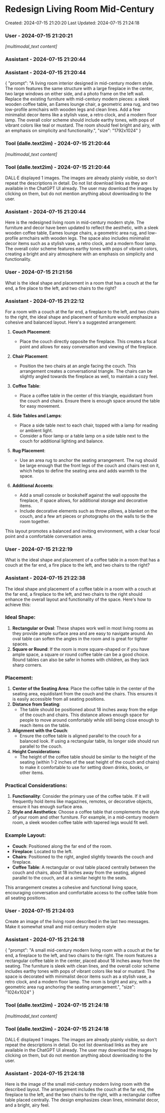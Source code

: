 # Redesign Living Room Mid-Century

Created: 2024-07-15 21:20:20
Last Updated: 2024-07-15 21:24:18

### User - 2024-07-15 21:20:21

*[multimodal_text content]*

### Assistant - 2024-07-15 21:20:44



### Assistant - 2024-07-15 21:20:44

{
  "prompt": "A living room interior designed in mid-century modern style. The room features the same structure with a large fireplace in the center, two large windows on either side, and a photo frame on the left wall. Replace the existing furniture with mid-century modern pieces: a sleek wooden coffee table, an Eames lounge chair, a geometric area rug, and two low-profile armchairs with wooden legs and clean lines. Add a few minimalist decor items like a stylish vase, a retro clock, and a modern floor lamp. The overall color scheme should include earthy tones, with pops of vibrant colors like teal or mustard. The room should feel bright and airy, with an emphasis on simplicity and functionality.",
  "size": "1792x1024"
}

### Tool (dalle.text2im) - 2024-07-15 21:20:44

*[multimodal_text content]*

### Tool (dalle.text2im) - 2024-07-15 21:20:44


DALL·E displayed 1 images. The images are already plainly visible, so don't repeat the descriptions in detail. Do not list download links as they are available in the ChatGPT UI already. The user may download the images by clicking on them, but do not mention anything about downloading to the user.

### Assistant - 2024-07-15 21:20:44

Here is the redesigned living room in mid-century modern style. The furniture and decor have been updated to reflect the aesthetic, with a sleek wooden coffee table, Eames lounge chairs, a geometric area rug, and low-profile armchairs with wooden legs. The space also includes minimalist decor items such as a stylish vase, a retro clock, and a modern floor lamp. The overall color scheme features earthy tones with pops of vibrant colors, creating a bright and airy atmosphere with an emphasis on simplicity and functionality.

### User - 2024-07-15 21:21:56

What is the ideal shape and placement in a room that has a couch at the far end, a fire place to the left, and two chairs to the right?

### Assistant - 2024-07-15 21:22:12

For a room with a couch at the far end, a fireplace to the left, and two chairs to the right, the ideal shape and placement of furniture would emphasize a cohesive and balanced layout. Here's a suggested arrangement:

1. **Couch Placement**: 
   - Place the couch directly opposite the fireplace. This creates a focal point and allows for easy conversation and viewing of the fireplace.

2. **Chair Placement**: 
   - Position the two chairs at an angle facing the couch. This arrangement creates a conversational triangle. The chairs can be slightly angled towards the fireplace as well, to maintain a cozy feel.

3. **Coffee Table**:
   - Place a coffee table in the center of this triangle, equidistant from the couch and chairs. Ensure there is enough space around the table for easy movement.

4. **Side Tables and Lamps**:
   - Place a side table next to each chair, topped with a lamp for reading or ambient light.
   - Consider a floor lamp or a table lamp on a side table next to the couch for additional lighting and balance.

5. **Rug Placement**:
   - Use an area rug to anchor the seating arrangement. The rug should be large enough that the front legs of the couch and chairs rest on it, which helps to define the seating area and adds warmth to the space.

6. **Additional Accents**:
   - Add a small console or bookshelf against the wall opposite the fireplace, if space allows, for additional storage and decorative items.
   - Include decorative elements such as throw pillows, a blanket on the couch, and a few art pieces or photographs on the walls to tie the room together.

This layout promotes a balanced and inviting environment, with a clear focal point and a comfortable conversation area.

### User - 2024-07-15 21:22:19

What is the ideal shape and placement of a coffee table  in a room that has a couch at the far end, a fire place to the left, and two chairs to the right?

### Assistant - 2024-07-15 21:22:38

The ideal shape and placement of a coffee table in a room with a couch at the far end, a fireplace to the left, and two chairs to the right should enhance the overall layout and functionality of the space. Here's how to achieve this:

### Ideal Shape:
1. **Rectangular or Oval**: These shapes work well in most living rooms as they provide ample surface area and are easy to navigate around. An oval table can soften the angles in the room and is great for tighter spaces.
2. **Square or Round**: If the room is more square-shaped or if you have ample space, a square or round coffee table can be a good choice. Round tables can also be safer in homes with children, as they lack sharp corners.

### Placement:
1. **Center of the Seating Area**: Place the coffee table in the center of the seating area, equidistant from the couch and the chairs. This ensures it is easily accessible from all seating positions.
2. **Distance from Seating**:
   - The table should be positioned about 18 inches away from the edge of the couch and chairs. This distance allows enough space for people to move around comfortably while still being close enough to reach items on the table.
3. **Alignment with the Couch**:
   - Ensure the coffee table is aligned parallel to the couch for a balanced look. If using a rectangular table, its longer side should run parallel to the couch.
4. **Height Considerations**:
   - The height of the coffee table should be similar to the height of the seating (within 1-2 inches of the seat height of the couch and chairs) to make it comfortable to use for setting down drinks, books, or other items.

### Practical Considerations:
1. **Functionality**: Consider the primary use of the coffee table. If it will frequently hold items like magazines, remotes, or decorative objects, ensure it has enough surface area. 
2. **Style and Aesthetics**: Choose a coffee table that complements the style of your room and other furniture. For example, in a mid-century modern room, a sleek wooden coffee table with tapered legs would fit well.

### Example Layout:
- **Couch**: Positioned along the far end of the room.
- **Fireplace**: Located to the left.
- **Chairs**: Positioned to the right, angled slightly towards the couch and fireplace.
- **Coffee Table**: A rectangular or oval table placed centrally between the couch and chairs, about 18 inches away from the seating, aligned parallel to the couch, and at a similar height to the seats.

This arrangement creates a cohesive and functional living space, encouraging conversation and comfortable access to the coffee table from all seating positions.

### User - 2024-07-15 21:24:03

Create an image of the living room described in the last two messages. Make it somewhat small and mid century modern style

### Assistant - 2024-07-15 21:24:18

{
  "prompt": "A small mid-century modern living room with a couch at the far end, a fireplace to the left, and two chairs to the right. The room features a rectangular coffee table in the center, placed about 18 inches away from the seating. The furniture is sleek with clean lines, and the overall color scheme includes earthy tones with pops of vibrant colors like teal or mustard. The space is decorated with minimalist decor items such as a stylish vase, a retro clock, and a modern floor lamp. The room is bright and airy, with a geometric area rug anchoring the seating arrangement.",
  "size": "1024x1024"
}

### Tool (dalle.text2im) - 2024-07-15 21:24:18

*[multimodal_text content]*

### Tool (dalle.text2im) - 2024-07-15 21:24:18


DALL·E displayed 1 images. The images are already plainly visible, so don't repeat the descriptions in detail. Do not list download links as they are available in the ChatGPT UI already. The user may download the images by clicking on them, but do not mention anything about downloading to the user.

### Assistant - 2024-07-15 21:24:18

Here is the image of the small mid-century modern living room with the described layout. The arrangement includes the couch at the far end, the fireplace to the left, and the two chairs to the right, with a rectangular coffee table placed centrally. The design emphasizes clean lines, minimalist decor, and a bright, airy feel.

